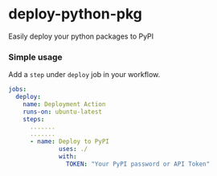 # deploy-python-pkg
Easily deploy your python packages to PyPI


### Simple usage
Add a `step` under `deploy` job in your workflow.

```yaml
jobs:
  deploy:
    name: Deployment Action
    runs-on: ubuntu-latest
    steps:
      .......
      .......
      - name: Deploy to PyPI
              uses: ./
              with:
                TOKEN: "Your PyPI password or API Token"
```
